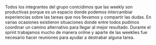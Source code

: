 Todos los integrantes del grupo conicidimos que las weekly son productivas porque es un espacio donde podemos intercambiar experiencias sobre las tareas que nos llevamos y compartir las dudas. 
En varias ocasiones existieron situaciones donde entre todos pudimos coordinar un camino alternativo para llegar al mejor resultado.
Durante el sprint trabajamos mucho de manera online y aparte de las weeklies fue necesario hacer reuniones para ayudar a destrabar alguna tarea. 